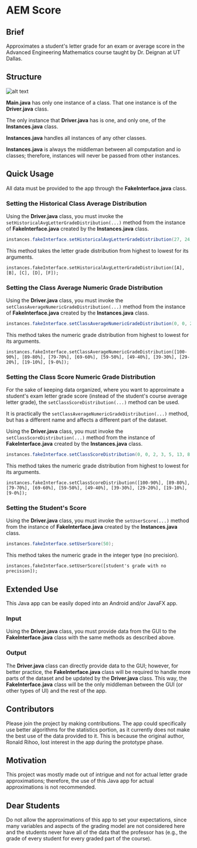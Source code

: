 # AEM Score
## Brief
Approximates a student's letter grade for an exam or average score in the Advanced Engineering Mathematics course taught by Dr. Deignan at UT Dallas.

## Structure

![alt text](http://i.imgur.com/K78y69M.png)

**Main.java** has only one instance of a class. That one instance is of the **Driver.java** class. 

The only instance that **Driver.java** has is one, and only one, of the **Instances.java** class. 

**Instances.java** handles all instances of any other classes.  

**Instances.java** is always the middleman between all computation and io classes; therefore, instances will never be passed from other instances.

## Quick Usage
All data must be provided to the app through the **FakeInterface.java** class.

### Setting the Historical Class Average Distribution
Using the **Driver.java** class, you must invoke the `setHistoricalAvgLetterGradeDistribution(...)` method from the instance of **FakeInterface.java** created by the **Instances.java** class. 

```Java
instances.fakeInterface.setHistoricalAvgLetterGradeDistribution(27, 24, 31, 5, 12);
```

This method takes the letter grade distribution from highest to lowest for its arguments.
```
instances.fakeInterface.setHistoricalAvgLetterGradeDistribution([A], [B], [C], [D], [F]);
```

### Setting the Class Average Numeric Grade Distribution
Using the **Driver.java** class, you must invoke the `setClassAverageNumericGradeDistribution(...)` method from the instance of **FakeInterface.java** created by the **Instances.java** class. 

```Java
instances.fakeInterface.setClassAverageNumericGradeDistribution(0, 0, 2, 3, 5, 13, 8, 10, 3, 3);
```

This method takes the numeric grade distribution from highest to lowest for its arguments.
```
instances.fakeInterface.setClassAverageNumericGradeDistribution([100-90%], [89-80%], [79-70%], [69-60%], [59-50%], [49-40%], [39-30%], [29-20%], [19-10%], [9-0%]);
```

### Setting the Class Score Numeric Grade Distribution
For the sake of keeping data organized, where you want to approximate a student's exam letter grade score (instead of the student's course average letter grade), the `setClassScoreDistribution(...)` method can be used. 

It is practically the `setClassAverageNumericGradeDistribution(...)` method, but has a different name and affects a different part of the dataset.

Using the **Driver.java** class, you must invoke the `setClassScoreDistribution(...)` method from the instance of **FakeInterface.java** created by the **Instances.java** class. 

```Java
instances.fakeInterface.setClassScoreDistribution(0, 0, 2, 3, 5, 13, 8, 10, 3, 3);
```

This method takes the numeric grade distribution from highest to lowest for its arguments.
```
instances.fakeInterface.setClassScoreDistribution([100-90%], [89-80%], [79-70%], [69-60%], [59-50%], [49-40%], [39-30%], [29-20%], [19-10%], [9-0%]);
```

### Setting the Student's Score
Using the **Driver.java** class, you must invoke the `setUserScore(...)` method from the instance of **FakeInterface.java** created by the **Instances.java** class. 

```Java
instances.fakeInterface.setUserScore(50);
```

This method takes the numeric grade in the integer type (no precision).
```
instances.fakeInterface.setUserScore([student's grade with no precision]);
```

## Extended Use
This Java app can be easily doped into an Android and/or JavaFX app. 

### Input
Using the **Driver.java** class, you must provide data from the GUI to the **FakeInterface.java** class with the same methods as described above.

### Output
The **Driver.java** class can directly provide data to the GUI; however, for better practice, the **FakeInterface.java** class will be required to handle more parts of the dataset and be updated by the **Driver.java** class. This way, the **FakeInterface.java** class will be the only middleman between the GUI (or other types of UI) and the rest of the app.

## Contributors
Please join the project by making contributions. The app could specifically use better algorithms for the statistics portion, as it currently does not make the best use of the data provided to it. This is because the original author, Ronald Rihoo, lost interest in the app during the prototype phase.

## Motivation
This project was mostly made out of intrigue and not for actual letter grade approximations; therefore, the use of this Java app for actual approximations is not recommended. 

## Dear Students
Do not allow the approximations of this app to set your expectations, since many variables and aspects of the grading model are not considered here and the students never have all of the data that the professor has (e.g., the grade of every student for every graded part of the course).
